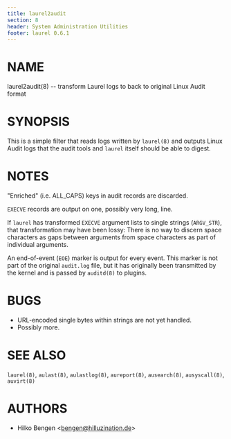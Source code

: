 ```yaml
---
title: laurel2audit
section: 8
header: System Administration Utilities
footer: laurel 0.6.1
---
```


# NAME

laurel2audit(8) -- transform Laurel logs to back to original Linux Audit format

# SYNOPSIS

This is a simple filter that reads logs written by `laurel(8)` and
outputs Linux Audit logs that the audit tools and `laurel` itself
should be able to digest.

# NOTES

"Enriched" (i.e. ALL_CAPS) keys in audit records are discarded.

`EXECVE` records are output on one, possibly very long, line.

If `laurel` has transformed `EXECVE` argument lists to single strings
(`ARGV_STR`), that transformation may have been lossy: There is no way
to discern space characters as gaps between arguments from space
characters as part of individual arguments.

An end-of-event (`EOE`) marker is output for every event. This marker
is not part of the original `audit.log` file, but it has originally
been transmitted by the kernel and is passed by `auditd(8)` to
plugins.

# BUGS

- URL-encoded single bytes within strings are not yet handled.
- Possibly more.

# SEE ALSO

`laurel(8)`, `aulast(8)`, `aulastlog(8)`, `aureport(8)`, `ausearch(8)`, `ausyscall(8)`, `auvirt(8)`

# AUTHORS

- Hilko Bengen <<bengen@hilluzination.de>>
